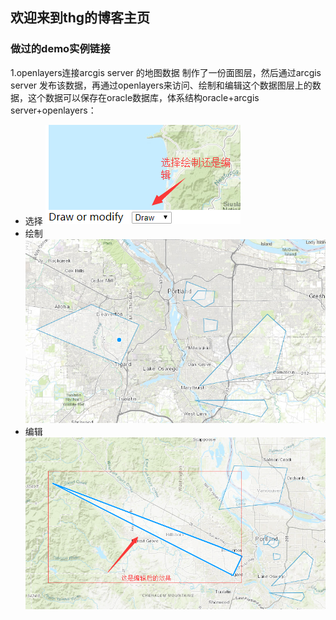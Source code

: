 ## 欢迎来到thg的博客主页

### 做过的demo实例链接

1.openlayers连接arcgis server 的地图数据
制作了一份面图层，然后通过arcgis server 发布该数据，再通过openlayers来访问、绘制和编辑这个数据图层上的数据，这个数据可以保存在oracle数据库，体系结构oracle+arcgis server+openlayers：
* 选择
![Alt Text](/img/20181212113947.png)
* 绘制
![Alt Text](/img/20181212113824.png)
* 编辑
![Alt Text](/img/20181212114056.png)
